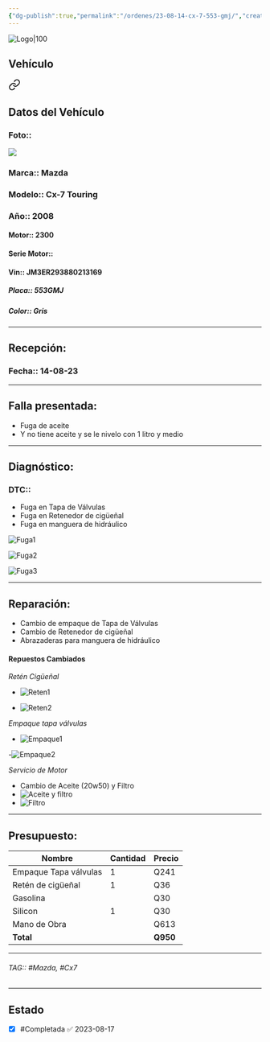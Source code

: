 ```yaml
---
{"dg-publish":true,"permalink":"/ordenes/23-08-14-cx-7-553-gmj/","created":"","updated":""}
---
```


![Logo|100](http://drive.google.com/uc?export=view&id=137fl3TIZ0-PU8b-Pt0bsjclwHub_u78G)

## Vehículo

<div class="transclusion internal-embed is-loaded"><a class="markdown-embed-link" href="/vehiculos/mazda/cx-7-553-gmj/#datos-del-vehiculo" aria-label="Open link"><svg xmlns="http://www.w3.org/2000/svg" width="24" height="24" viewBox="0 0 24 24" fill="none" stroke="currentColor" stroke-width="2" stroke-linecap="round" stroke-linejoin="round" class="svg-icon lucide-link"><path d="M10 13a5 5 0 0 0 7.54.54l3-3a5 5 0 0 0-7.07-7.07l-1.72 1.71"></path><path d="M14 11a5 5 0 0 0-7.54-.54l-3 3a5 5 0 0 0 7.07 7.07l1.71-1.71"></path></svg></a><div class="markdown-embed">



## Datos del Vehículo 
### Foto:: 
![](http://drive.google.com/uc?export=view&id=12JJABP9mt60zWx8Evd-0FEPcfABYNxoF)


### Marca:: Mazda 
### Modelo:: Cx-7 Touring
### Año:: 2008
#### Motor:: 2300
#### Serie Motor:: 
#### Vin:: JM3ER293880213169
##### Placa:: 553GMJ
##### Color:: Gris
---


</div></div>



## Recepción:
### Fecha:: 14-08-23

---

## Falla presentada:
- Fuga de aceite 
- Y no tiene aceite y se le nivelo con 1 litro y medio


---

## Diagnóstico:
### DTC:: 

- Fuga en Tapa de Válvulas 
- Fuga en Retenedor de cigüeñal
- Fuga en manguera de hidráulico

![Fuga1](http://drive.google.com/uc?export=view&id=12owDBzHt5fBh_YBYFgbO201ZwFhg4GrP)

![Fuga2](http://drive.google.com/uc?export=view&id=12s0SRjuJ91llVvTVE_qp97GkHge7NMLb)

![Fuga3](http://drive.google.com/uc?export=view&id=1312Y_F27gWWXy4UR4soxiRZu3jnnJ8aZ)


---
## Reparación:
- Cambio de empaque de Tapa de Válvulas 
- Cambio de Retenedor de cigüeñal
- Abrazaderas para manguera de hidráulico 

#### Repuestos Cambiados 
*Retén Cigüeñal*
- ![Reten1](http://drive.google.com/uc?export=view&id=12OXDTz4dD8jibXdWE1C7tLog-Ula_MA4)

- ![Reten2](http://drive.google.com/uc?export=view&id=12T0_i_-mc2mVRr_F9IjeClyuW-8FrtDd)

*Empaque tapa válvulas*
- ![Empaque1](http://drive.google.com/uc?export=view&id=12S7Wqrin1eBKg2wY8Jsr5RLaTdM0Q8Lu)

-![Empaque2](http://drive.google.com/uc?export=view&id=12VD1YRkcTsm92-QVDpqDZpSW3F_pCR81)

*Servicio de Motor*
- Cambio de Aceite (20w50) y Filtro
- ![Aceite y filtro](http://drive.google.com/uc?export=view&id=12lDMNd0jy7htVxVJdIzOMVFvxfZR9qWQ)
- ![Filtro](http://drive.google.com/uc?export=view&id=12oOOGqoQGs0Hodlf4ePbl-GVFtS_VEt2)

---

## Presupuesto:

| Nombre                | Cantidad | Precio |
| --------------------- | -------- | ------ |
| Empaque Tapa válvulas | 1        | Q241   |
| Retén de cigüeñal     | 1        | Q36    |
| Gasolina              |          | Q30    |
| Silicon               | 1        | Q30    |
| Mano de Obra          |          | Q613   |
| **Total**                      |          |    **Q950**    |

---

###### TAG:: #Mazda, #Cx7

---

## Estado

- [x] #Completada ✅ 2023-08-17